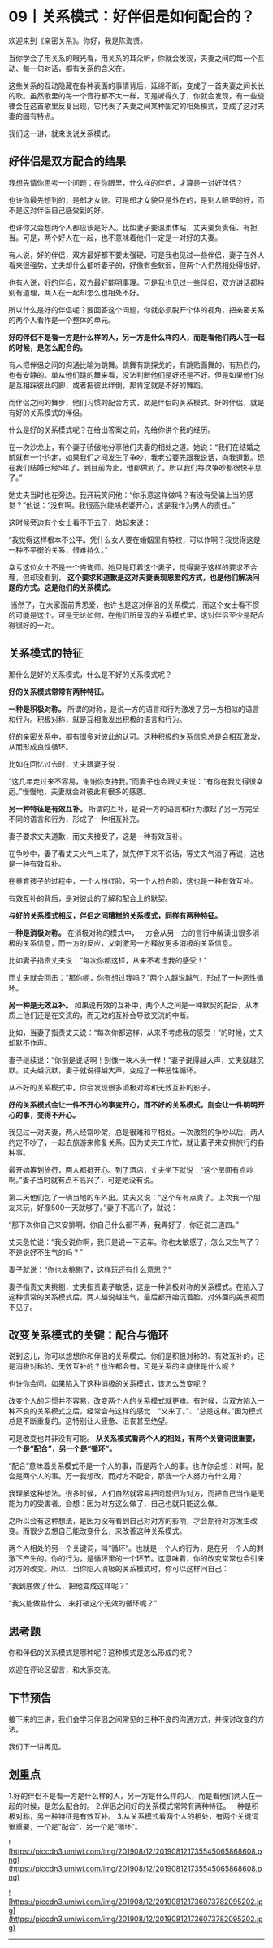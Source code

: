 # 09丨关系模式：好伴侣是如何配合的？

欢迎来到《亲密关系》。你好，我是陈海贤。

当你学会了用关系的眼光看，用关系的耳朵听，你就会发现，夫妻之间的每一个互动、每一句对话，都有关系的含义在。

这些关系的互动隐藏在各种表面的事情背后，延绵不断，变成了一首夫妻之间长长的歌。虽然歌里的每一个音符都不太一样，可是听得久了，你就会发现，有一些旋律会在这首歌里反复出现，它代表了夫妻之间某种固定的相处模式，变成了这对夫妻的固有特点。

我们这一讲，就来说说关系模式。

## 好伴侣是双方配合的结果

我想先请你思考一个问题：在你眼里，什么样的伴侣，才算是一对好伴侣？

也许你最先想到的，是郎才女貌。可是郎才女貌只是外在的，是别人眼里的好，而不是这对伴侣自己感受到的好。

也许你又会想两个人都应该是好人。比如妻子要温柔体贴，丈夫要负责任、有担当。可是，两个好人在一起，也不意味着他们一定是一对好的夫妻。

有人说，好的伴侣，双方最好都不要太强硬。可是我也见过一些伴侣，妻子在外人看来很强势，丈夫却什么都听妻子的，好像有些软弱，但两个人仍然相处得很好。

也有人说，好的伴侣，双方最好能明事理。可是我也见过一些伴侣，双方讲话都特别有道理，两人在一起却怎么也相处不好。

所以什么是好的伴侣呢？要回答这个问题，你就必须脱开个体的视角，把亲密关系的两个人看作是一个整体的单元。

 **好的伴侣不是看一方是什么样的人，另一方是什么样的人，而是看他们两人在一起的时候，是怎么配合的。**

有人把伴侣之间的沟通比喻为跳舞。跳舞有跳探戈的，有跳贴面舞的，有热烈的，也有安静的。单从他们跳的舞来看，没法判断他们是好还是不好。但是如果他们总是互相踩彼此的脚，或者把彼此绊倒，那肯定就是不好的舞蹈。

而伴侣之间的舞步，他们习惯的配合方式，就是伴侣的关系模式。好的伴侣，就是有好的关系模式的伴侣。

什么是好的关系模式呢？在给出答案之前，先给你讲个我的经历。

在一次沙龙上，有个妻子骄傲地分享他们夫妻的相处之道。她说：“我们在结婚之前就有一个约定，如果我们之间发生了争吵，我老公要先跟我说话，向我道歉。现在我们结婚已经5年了。到目前为止，他都做到了。所以我们每次争吵都很快平息了。”

她丈夫当时也在旁边。我开玩笑问他：“你乐意这样做吗？有没有受骗上当的感觉？”他说：“没有啊。我很高兴能哄老婆开心，这是我作为男人的责任。”

这时候旁边有个女士看不下去了，站起来说：

“我觉得这样根本不公平。凭什么女人要在婚姻里有特权，可以作啊？我觉得这是一种不平衡的关系，很难持久。”

幸亏这位女士不是一个咨询师。她只是盯着这个妻子，觉得妻子这样的要求不合理，但却没看到， **这个要求和道歉是这对夫妻表现恩爱的方式，也是他们解决问题的方式。这是他们的关系模式。**

 当然了，在大家面前秀恩爱，也许也是这对伴侣的关系模式，而这个女士看不惯的可能是这个。可是无论如何，在他们所呈现的关系模式里，这对伴侣至少是配合得很好的一对。

## 关系模式的特征

那什么是好的关系模式，什么是不好的关系模式呢？

 **好的关系模式常常有两种特征。**

 **一种是积极对称。** 所谓的对称，是说一方的语言和行为激发了另一方相似的语言和行为。积极对称，就是互相激发出积极的语言和行为。

好的亲密关系中，都有很多对彼此的认可。这种积极的关系信息总是会相互激发，从而形成良性循环。

比如在回忆过去时，丈夫跟妻子说：

“这几年走过来不容易，谢谢你支持我。”而妻子也会跟丈夫说：“有你在我觉得很幸运。”慢慢地，夫妻就会对彼此有很多的感恩。

 **另一种特征是有效互补。** 所谓的互补，是说一方的语言和行为激起了另一方完全不同的语言和行为，形成了一种相互补充。

妻子要求丈夫道歉，而丈夫接受了，这是一种有效互补。

在争吵中，妻子看丈夫火气上来了，就先停下来不说话，等丈夫气消了再说，这也是一种有效互补。

在养育孩子的过程中，一个人扮红脸，另一个人扮白脸，这也是一种有效互补。

有效互补的背后，是对彼此的了解和配合上的默契。

 **与好的关系模式相反，伴侣之间糟糕的关系模式，同样有两种特征。**

 **一种是消极对称。** 在消极对称的模式中，一方会从另一方的言行中解读出很多消极的关系信息，而一方的反应，又刺激另一方释放更多消极的关系信息。

比如妻子指责丈夫说：“每次你都这样，从来不考虑我的感受！”

而丈夫就会回击：“那你呢，你有想过我吗？”两个人越说越气，形成了一种恶性循环。

 **另一种是无效互补。** 如果说有效的互补中，两个人之间是一种默契的配合，从本质上他们还是在交流的，而无效的互补会导致交流的中断。

比如，当妻子指责丈夫说：“每次你都这样，从来不考虑我的感受！”的时候，丈夫却默不作声。

妻子继续说：“你倒是说话啊！别像一块木头一样！”妻子说得越大声，丈夫就越沉默。丈夫越沉默，妻子就说得越大声，变成了一种恶性循环。

从不好的关系模式中，你会发现很多消极对称和无效互补的影子。

 **好的关系模式会让一件不开心的事变开心，而不好的关系模式，则会让一件明明开心的事，变得不开心。**

我见过一对夫妻，两人经常吵架，总是很难和平相处。一次激烈的争吵以后，两人约定不吵了，一起去旅游来修复关系。因为丈夫工作忙，就让妻子来安排旅行的各种事。

最开始筹划旅行，两人都挺开心。到了酒店，丈夫坐下就说：“这个房间有点吵啊。”妻子当时就有点不高兴了，可是她没有说。

第二天他们包了一辆当地的车外出。丈夫又说：“这个车有点贵了。上次我一个朋友来玩，好像500一天就够了。”妻子不高兴了，就说：

“那下次你自己来安排啊。你自己什么都不弄，我弄好了，你还说三道四。”

丈夫急忙说：“我没说你啊，我只是说一下这车。你也太敏感了，怎么又生气了？不是说好不生气的吗？”

妻子就说：“你也太挑剔了，这样玩还有什么意思？”

妻子指责丈夫挑剔，丈夫指责妻子敏感，这是一种消极对称的关系模式。在陷入了这种惯常的关系模式后，两人越说越生气，最后都开始沉着脸，对外面的美景视而不见了。

## 改变关系模式的关键：配合与循环

说到这儿，你可以想想你和伴侣的关系模式。你们是积极对称的、有效互补的，还是消极对称的、无效互补的？也许都会有，可是关系的主旋律是什么呢？

也许你会问，如果陷入了这种消极的关系模式，该怎么改变呢？

改变个人的习惯并不容易，改变两个人的关系模式就更难。有时候，当双方陷入一种不良的关系模式之后，经常会有这样的感觉：“又来了。”、“总是这样。”因为模式总是不断重复的。这特别让人疲惫、沮丧甚至绝望。

可是改变也并非没有可能。 **从关系模式看两个人的相处，有两个关键词很重要，一个是“配合”，另一个是“循环”。**

“配合”意味着关系模式不是一个人的事，而是两个人的事。也许你会想：对啊，配合是两个人的事。万一我想改，而对方不配合，那我一个人努力有什么用？

我理解这种想法。很多时候，人们自然就容易把问题归为对方，而把自己当作是无能为力的受害者。会想：因为对方这么做了，自己也就只能这么做。

之所以会有这种想法，是因为没有看到自己对对方的影响，才会期待对方发生改变。而很少去想自己能改变什么，来改善这种关系模式。

两个人相处的另一个关键词，叫“循环”。也就是一个人的行为，是在另一个人的刺激下产生的。你的行为，是循环里的一个环节。这意味着，你的改变常常也会引来对方的改变。所以，当你陷入消极的关系模式时，你可以这样问自己：

“我到底做了什么，把他变成这样呢？”

“我又能做些什么，来打破这个无效的循环呢？”

## 思考题

你和伴侣的关系模式是哪种呢？这种模式是怎么形成的呢？

欢迎在评论区留言，和大家交流。

## 下节预告

接下来的三讲，我们会学习伴侣之间常见的三种不良的沟通方式，并探讨改变的方法。

我们下一讲再见。

## 划重点

1.好的伴侣不是看一方是什么样的人，另一方是什么样的人，而是看他们两人在一起的时候，是怎么配合的。
2.伴侣之间好的关系模式常常有两种特征。一种是积极对称，另一种特征是有效互补。
3.从关系模式看两个人的相处，有两个关键词很重要，一个是“配合”，另一个是“循环”。

![https://piccdn3.umiwi.com/img/201908/12/201908121735545065868608.png](https://piccdn3.umiwi.com/img/201908/12/201908121735545065868608.png)

![https://piccdn3.umiwi.com/img/201908/12/201908121736073782095202.jpg](https://piccdn3.umiwi.com/img/201908/12/201908121736073782095202.jpg)

---
